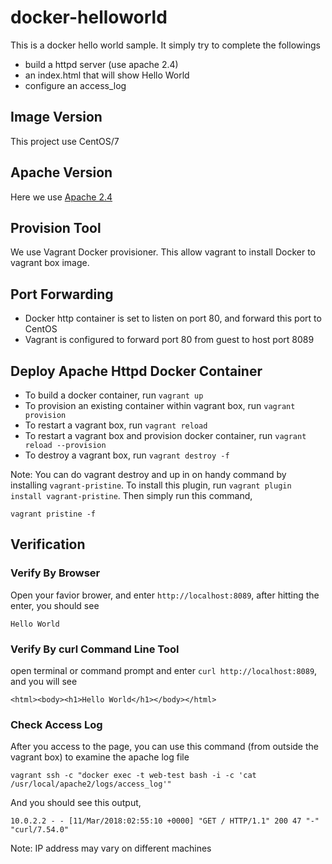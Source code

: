 # docker-helloworld
This is a docker hello world sample. It simply try to complete the followings

* build a httpd server (use apache 2.4)
* an index.html that will show Hello World
* configure an access_log

## Image Version
This project use CentOS/7

## Apache Version
Here we use [Apache 2.4](https://hub.docker.com/_/httpd/)

## Provision Tool
We use Vagrant Docker provisioner. This allow vagrant to install Docker to vagrant box image.

## Port Forwarding

* Docker http container is set to listen on port 80, and forward this port to CentOS
* Vagrant is configured to forward port 80 from guest to host port 8089

## Deploy Apache Httpd Docker Container

* To build a docker container, run ```vagrant up```
* To provision an existing container within vagrant box, run ```vagrant provision```
* To restart a vagrant box, run ```vagrant reload```
* To restart a vagrant box and provision docker container, run ```vagrant reload --provision```
* To destroy a vagrant box, run ```vagrant destroy -f```

Note:
You can do vagrant destroy and up in on handy command by installing ```vagrant-pristine```. To install this plugin, run ```vagrant plugin install vagrant-pristine```. Then simply run this command,

    vagrant pristine -f

## Verification
### Verify By Browser
Open your favior brower, and enter ```http://localhost:8089```, after hitting the enter, you should see

    Hello World

### Verify By curl Command Line Tool
open terminal or command prompt and enter ```curl http://localhost:8089```, and you will see

    <html><body><h1>Hello World</h1></body></html>

### Check Access Log
After you access to the page, you can use this command (from outside the vagrant box) to examine the apache log file

    vagrant ssh -c "docker exec -t web-test bash -i -c 'cat /usr/local/apache2/logs/access_log'"

And you should see this output,

    10.0.2.2 - - [11/Mar/2018:02:55:10 +0000] "GET / HTTP/1.1" 200 47 "-" "curl/7.54.0"

Note:
IP address may vary on different machines
